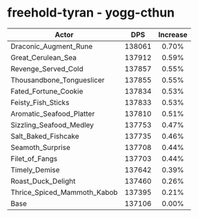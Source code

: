 # freehold-tyran - yogg-cthun
| Actor | DPS | Increase |
|---|:---:|:---:|
|Draconic_Augment_Rune|138061|0.70%|
|Great_Cerulean_Sea|137912|0.59%|
|Revenge_Served_Cold|137857|0.55%|
|Thousandbone_Tongueslicer|137855|0.55%|
|Fated_Fortune_Cookie|137834|0.53%|
|Feisty_Fish_Sticks|137833|0.53%|
|Aromatic_Seafood_Platter|137810|0.51%|
|Sizzling_Seafood_Medley|137753|0.47%|
|Salt_Baked_Fishcake|137735|0.46%|
|Seamoth_Surprise|137708|0.44%|
|Filet_of_Fangs|137703|0.44%|
|Timely_Demise|137642|0.39%|
|Roast_Duck_Delight|137460|0.26%|
|Thrice_Spiced_Mammoth_Kabob|137395|0.21%|
|Base|137106|0.00%|
